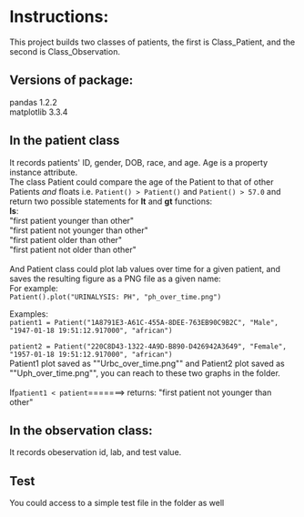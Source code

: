 # Instructions: 
This project builds two classes of patients, the first is Class_Patient, and the second is Class_Observation.
## Versions of package:
pandas            1.2.2
<br>
matplotlib        3.3.4

## In the patient class
It records patients' ID, gender, DOB, race, and age. Age is a property instance attribute. 
<br>
The class Patient could compare the age of the Patient to that of other Patients _and_ floats
i.e. `Patient() > Patient()` and `Patient() > 57.0` and return two possible statements for __lt__ and __gt__ functions:
<br>__ls__:
<br> "first patient younger than other"
<br>"first patient not younger than other"
<br> "first patient older than other"
<br>"first patient not older than other"
<br><br>
And Patient class could plot lab values over time for a given patient, and saves the resulting figure as a PNG file as a given name:
<br>
For example: 
<br>`Patient().plot("URINALYSIS: PH", "ph_over_time.png")`

Examples:
<br>
```patient1 = Patient("1A8791E3-A61C-455A-8DEE-763EB90C9B2C", "Male", "1947-01-18 19:51:12.917000", "african")```

```patient2 = Patient("220C8D43-1322-4A9D-B890-D426942A3649", "Female", "1957-01-18 19:51:12.917000", "african")```
<br>
Patient1 plot saved as ""Urbc_over_time.png"" and Patient2 plot saved as ""Uph_over_time.png"", you can reach to these two graphs in the folder.
<br>
<br>
If```patient1 < patient```=======>
returns: "first patient not younger than other"

## In the observation class:
It records obeservation id, lab, and test value.

## Test
You could access to a simple test file in the folder as well
